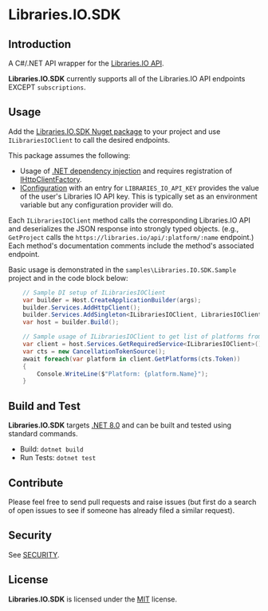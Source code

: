 # Libraries.IO.SDK

## Introduction

A C#/.NET API wrapper for the [Libraries.IO API](https://libraries.io/api).

**Libraries.IO.SDK** currently supports all of the Libraries.IO API endpoints EXCEPT `subscriptions`.

## Usage

Add the [Libraries.IO.SDK Nuget package](https://www.nuget.org/packages/Fiedler.Libraries.IO.SDK) to your project
and use `ILibrariesIOClient` to call the desired endpoints.

This package assumes the following:

- Usage of [.NET dependency injection](https://learn.microsoft.com/en-us/dotnet/core/extensions/dependency-injection)
and requires registration of [IHttpClientFactory](https://learn.microsoft.com/en-us/dotnet/core/extensions/httpclient-factory).
- [IConfiguration](https://learn.microsoft.com/en-us/dotnet/core/extensions/configuration) with an entry for `LIBRARIES_IO_API_KEY` provides the value of the user's Libraries IO API key. This is typically set as an environment variable but any configuration provider will do.

Each `ILibrariesIOClient` method calls the corresponding Libraries.IO API and deserializes the JSON response into strongly typed objects.
(e.g., `GetProject` calls the `https://libraries.io/api/:platform/:name` endpoint.) Each method's documentation comments include the 
method's associated endpoint.

Basic usage is demonstrated in the `samples\Libraries.IO.SDK.Sample` project and in the code block below:

```csharp
    // Sample DI setup of ILibrariesIOClient
    var builder = Host.CreateApplicationBuilder(args);
    builder.Services.AddHttpClient();
    builder.Services.AddSingleton<ILibrariesIOClient, LibrariesIOClient>();
    var host = builder.Build();

    // Sample usage of ILibrariesIOClient to get list of platforms from LibrariesIO
    var client = host.Services.GetRequiredService<ILibrariesIOClient>();
    var cts = new CancellationTokenSource();
    await foreach(var platform in client.GetPlatforms(cts.Token))
    {
        Console.WriteLine($"Platform: {platform.Name}");
    }
```

## Build and Test

**Libraries.IO.SDK** targets [.NET 8.0](https://dotnet.microsoft.com/en-us/download) and can be built and tested using standard commands.

- Build: `dotnet build`
- Run Tests: `dotnet test`

## Contribute

Please feel free to send pull requests and raise issues
(but first do a search of open issues to see if someone has already filed a similar request).

## Security

See [SECURITY](SECURITY.md).

## License

**Libraries.IO.SDK** is licensed under the [MIT](LICENSE.TXT) license.
